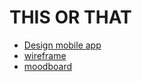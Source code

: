 # THIS OR THAT

* [Design mobile app](./design-app)
* [wireframe](./wireframe)
* [moodboard](https://www.pinterest.com/chlox13/moodboard-this-or-that-mobile-app/)
